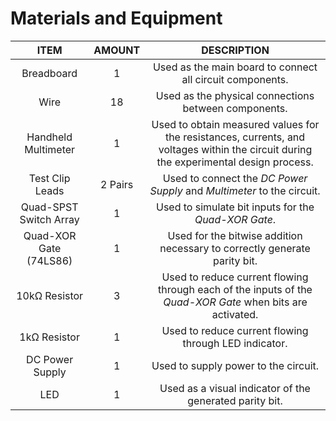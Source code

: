 # Materials and Equipment

| ITEM | AMOUNT | DESCRIPTION |
| :--: | :----: | :---------: |
| Breadboard | 1 | Used as the main board to connect all circuit components. |
| Wire | 18 | Used as the physical connections between components. |
| Handheld Multimeter | 1 | Used to obtain measured values for the resistances, currents, and voltages within the circuit during the experimental design process. |
| Test Clip Leads | 2 Pairs | Used to connect the *DC Power Supply* and *Multimeter* to the circuit. |
| Quad-SPST Switch Array | 1 | Used to simulate bit inputs for the *Quad-XOR Gate*. |
| Quad-XOR Gate (74LS86) | 1 | Used for the bitwise addition necessary to correctly generate parity bit. |
| 10kΩ Resistor | 3 | Used to reduce current flowing through each of the inputs of the *Quad-XOR Gate* when bits are activated. |
| 1kΩ Resistor | 1 | Used to reduce current flowing through LED indicator. |
| DC Power Supply | 1 | Used to supply power to the circuit. |
| LED | 1 | Used as a visual indicator of the generated parity bit. |
